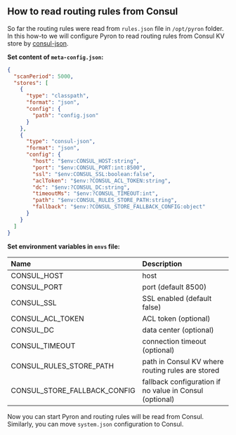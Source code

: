 ## How to read routing rules from Consul

So far the routing rules were read from `rules.json` file in `/opt/pyron` folder.
In this how-to we will configure Pyron to read routing rules from Consul KV store by [consul-json](https://github.com/Cloudentity/vertx-tools#meta-custom-stores).

**Set content of `meta-config.json`:**

```json
{
  "scanPeriod": 5000,
  "stores": [
    {
      "type": "classpath",
      "format": "json",
      "config": {
        "path": "config.json"
      }
    },
    {
      "type": "consul-json",
      "format": "json",
      "config": {
        "host": "$env:CONSUL_HOST:string",
        "port": "$env:CONSUL_PORT:int:8500",
        "ssl": "$env:CONSUL_SSL:boolean:false",
        "aclToken": "$env:?CONSUL_ACL_TOKEN:string",
        "dc": "$env:?CONSUL_DC:string",
        "timeoutMs": "$env:?CONSUL_TIMEOUT:int",
        "path": "$env:CONSUL_RULES_STORE_PATH:string",
        "fallback": "$env:?CONSUL_STORE_FALLBACK_CONFIG:object"
      }
    }
  ]
}
```

**Set environment variables in `envs` file:**

| Name                          | Description                                             |
|:------------------------------|:--------------------------------------------------------|
| CONSUL_HOST                   | host                                                    |
| CONSUL_PORT                   | port (default 8500)                                     |
| CONSUL_SSL                    | SSL enabled (default false)                             |
| CONSUL_ACL_TOKEN              | ACL token (optional)                                    |
| CONSUL_DC                     | data center (optional)                                  |
| CONSUL_TIMEOUT                | connection timeout (optional)                           |
| CONSUL_RULES_STORE_PATH       | path in Consul KV where routing rules are stored        |
| CONSUL_STORE_FALLBACK_CONFIG  | fallback configuration if no value in Consul (optional) |

Now you can start Pyron and routing rules will be read from Consul. Similarly, you can move `system.json` configuration to Consul.